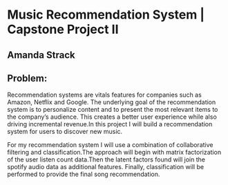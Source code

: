 # Music Recommendation System | Capstone Project II
## Amanda Strack

## Problem: 
Recommendation systems are vitals features for companies such as Amazon, Netflix and Google. The underlying goal of the recommendation system is to personalize content and to present the most relevant items to the company’s audience. This creates a better user experience while also driving incremental revenue.In this project I will build a recommendation system for users to discover new music. 

For my recommendation system I will use a combination of collaborative filtering and classification.The approach will begin with matrix factorization of the user listen count data.Then the latent factors found will join the spotify audio data as additional features. Finally, classification will be performed to provide the final song recommendation.
